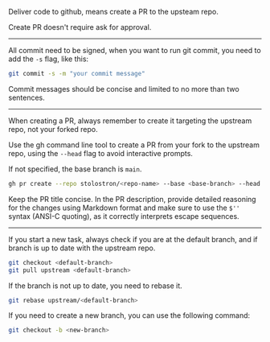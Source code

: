 Deliver code to github, means create a PR to the upsteam repo.

Create PR doesn't require ask for approval.

---

All commit need to be signed, when you want to run git commit, you need to add the `-s` flag, like this:

```bash
git commit -s -m "your commit message"
```

Commit messages should be concise and limited to no more than two sentences.

---

When creating a PR, always remember to create it targeting the upstream repo, not your forked repo.

Use the gh command line tool to create a PR from your fork to the upstream repo, using the `--head` flag to avoid interactive prompts.

If not specified, the base branch is `main`.

```bash
gh pr create --repo stolostron/<repo-name> --base <base-branch> --head <github username>:<branch name> --title "..." --body $'...'
```

Keep the PR title concise. In the PR description, provide detailed reasoning for the changes using Markdown format and make sure to use the `$''` syntax (ANSI-C quoting), as it correctly interprets escape sequences.

---

If you start a new task, always check if you are at the default branch, and if branch is up to date with the upstream repo.

```bash
git checkout <default-branch>
git pull upstream <default-branch>
```

If the branch is not up to date, you need to rebase it.

```bash
git rebase upstream/<default-branch>
```

If you need to create a new branch, you can use the following command:

```bash
git checkout -b <new-branch>
```
